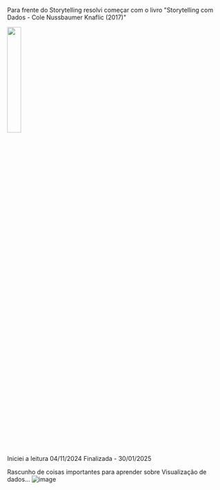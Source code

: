 Para frente do Storytelling resolvi começar com o livro "Storytelling com Dados - Cole Nussbaumer Knaflic (2017)"

<img src="https://m.media-amazon.com/images/I/71sQk9TbNxL._AC_UF1000,1000_QL80_.jpg" width="25%">

Iniciei a leitura 04/11/2024
Finalizada - 30/01/2025

Rascunho de coisas importantes para aprender sobre Visualização de dados...
![image](https://github.com/user-attachments/assets/7c5ac723-6913-43c2-8dbe-9a7a54b1f0d2)
